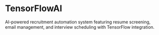 # TensorFlowAI
AI-powered recruitment automation system featuring resume screening, email management, and interview scheduling with TensorFlow integration.
